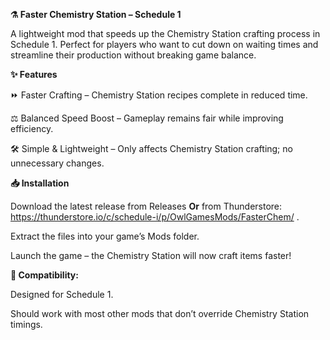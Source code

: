 **⚗️ Faster Chemistry Station – Schedule 1**

A lightweight mod that speeds up the Chemistry Station crafting process in Schedule 1. Perfect for players who want to cut down on waiting times and streamline their production without breaking game balance.

**✨ Features**

⏩ Faster Crafting – Chemistry Station recipes complete in reduced time.

⚖️ Balanced Speed Boost – Gameplay remains fair while improving efficiency.

🛠️ Simple & Lightweight – Only affects Chemistry Station crafting; no unnecessary changes.

**📥 Installation**

Download the latest release from Releases **Or** from Thunderstore: https://thunderstore.io/c/schedule-i/p/OwlGamesMods/FasterChem/
.

Extract the files into your game’s Mods folder.

Launch the game – the Chemistry Station will now craft items faster!

**🧪 Compatibility:**

Designed for Schedule 1.

Should work with most other mods that don’t override Chemistry Station timings.
